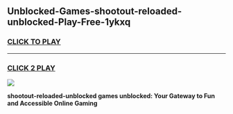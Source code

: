 
## Unblocked-Games-shootout-reloaded-unblocked-Play-Free-1ykxq
<h3>
<a href="https://premium76.site?title=shootout-reloaded-unblocked&ref=23A">CLICK TO PLAY</a></h3>
<hr>

<h3>
<a href="https://premium76.site?title=shootout-reloaded-unblocked&ref=23A">CLICK 2 PLAY</a>
  
</h3>

<a href="https://premium76.site?title=shootout-reloaded-unblocked&ref=23A"><img src="https://clearcache.store/games.png"></a>


**shootout-reloaded-unblocked games unblocked: Your Gateway to Fun and Accessible Online Gaming**
